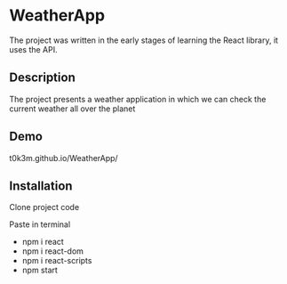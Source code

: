 
# WeatherApp

The project was written in the early stages of learning the React library, it uses the API.


## Description 
The project presents a weather application in which we can check the current weather all over the planet

## Demo

t0k3m.github.io/WeatherApp/

## Installation

Clone project code

Paste in terminal
 - npm i react
 - npm i react-dom
 - npm i react-scripts 
 - npm start 
